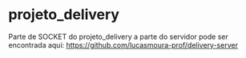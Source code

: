 # projeto_delivery
Parte de SOCKET do projeto_delivery
a parte do servidor pode ser encontrada aqui:
https://github.com/lucasmoura-prof/delivery-server
